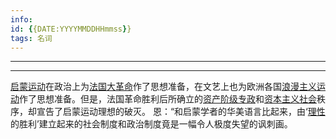 ```yaml
---
info:
id: {{DATE:YYYYMMDDHHmmss}}
tags: 名词 
---
```

---

---

[启蒙运动](https://baike.baidu.com/item/%E5%90%AF%E8%92%99%E8%BF%90%E5%8A%A8?fromModule=lemma_inlink)在政治上为[法国大革命](https://baike.baidu.com/item/%E6%B3%95%E5%9B%BD%E5%A4%A7%E9%9D%A9%E5%91%BD/205281?fromModule=lemma_inlink)作了思想准备，在文艺上也为欧洲各国[浪漫主义运动](https://baike.baidu.com/item/%E6%B5%AA%E6%BC%AB%E4%B8%BB%E4%B9%89%E8%BF%90%E5%8A%A8/10620044?fromModule=lemma_inlink)作了思想准备。但是，法国革命胜利后所确立的[资产阶级专政](https://baike.baidu.com/item/%E8%B5%84%E4%BA%A7%E9%98%B6%E7%BA%A7%E4%B8%93%E6%94%BF?fromModule=lemma_inlink)和[资本主义社会](https://baike.baidu.com/item/%E8%B5%84%E6%9C%AC%E4%B8%BB%E4%B9%89%E7%A4%BE%E4%BC%9A/1583135?fromModule=lemma_inlink)秩序，却宣告了启蒙运动理想的破灭。
恩：“和启蒙学者的华美语言比起来，由‘[理性](https://baike.baidu.com/item/%E7%90%86%E6%80%A7?fromModule=lemma_inlink)的胜利’建立起来的社会制度和政治制度竟是一幅令人极度失望的讽刺画。